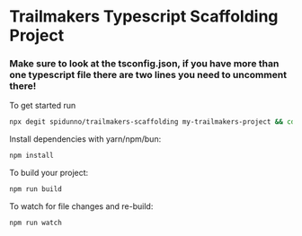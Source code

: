 # Trailmakers Typescript Scaffolding Project

### Make sure to look at the tsconfig.json, if you have more than one typescript file there are two lines you need to uncomment there!

To get started run

```bash
npx degit spidunno/trailmakers-scaffolding my-trailmakers-project && cd my-trailmakers-project
```

Install dependencies with yarn/npm/bun:

```bash
npm install
```

To build your project:

```bash
npm run build
```

To watch for file changes and re-build:

```bash
npm run watch
```